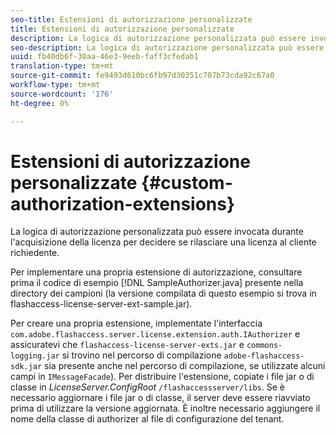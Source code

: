 ```yaml
---
seo-title: Estensioni di autorizzazione personalizzate
title: Estensioni di autorizzazione personalizzate
description: La logica di autorizzazione personalizzata può essere invocata durante l'acquisizione della licenza per decidere se rilasciare una licenza al cliente richiedente.
seo-description: La logica di autorizzazione personalizzata può essere invocata durante l'acquisizione della licenza per decidere se rilasciare una licenza al cliente richiedente.
uuid: fb40db6f-30aa-46e3-9eeb-faff3cfedab1
translation-type: tm+mt
source-git-commit: fe9493d610bc6fb97d30351c707b73cda92c67a0
workflow-type: tm+mt
source-wordcount: '176'
ht-degree: 0%

---
```



# Estensioni di autorizzazione personalizzate {#custom-authorization-extensions}

La logica di autorizzazione personalizzata può essere invocata durante l&#39;acquisizione della licenza per decidere se rilasciare una licenza al cliente richiedente.

Per implementare una propria estensione di autorizzazione, consultare prima il codice di esempio [!DNL SampleAuthorizer.java] presente nella directory dei campioni (la versione compilata di questo esempio si trova in flashaccess-license-server-ext-sample.jar).

Per creare una propria estensione, implementate l&#39;interfaccia `com.adobe.flashaccess.server.license.extension.auth.IAuthorizer` e assicuratevi che `flashaccess-license-server-exts.jar` e `commons-logging.jar` si trovino nel percorso di compilazione `adobe-flashaccess-sdk.jar` sia presente anche nel percorso di compilazione, se utilizzate alcuni campi in `IMessageFacade`). Per distribuire l&#39;estensione, copiate i file jar o di classe in *LicenseServer.ConfigRoot* `/flashaccessserver/libs`. Se è necessario aggiornare i file jar o di classe, il server deve essere riavviato prima di utilizzare la versione aggiornata. È inoltre necessario aggiungere il nome della classe di authorizer al file di configurazione del tenant.
